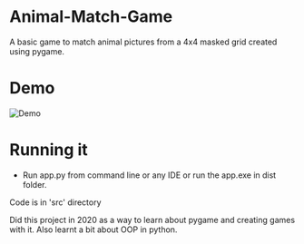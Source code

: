 # Animal-Match-Game
A basic game to match animal pictures from a 4x4  masked grid created using pygame. 

# Demo 
![Demo](https://user-images.githubusercontent.com/51918054/120809414-a70ecb00-c567-11eb-98e4-d42944a6436e.gif)

# Running it
- Run app.py from command line or any IDE or run the app.exe in dist folder.

Code is in 'src' directory

Did this project in 2020 as a way to learn about pygame and creating games with it. Also learnt a bit about OOP in python.